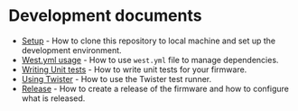 # Development documents

- [Setup](./setup.md) - How to clone this repository to local machine and set up the development
  environment.
- [West.yml usage](./west_yml_usage.md) - How to use `west.yml` file to manage dependencies.
- [Writing Unit tests](./unit_tests.md) - How to write unit tests for your firmware.
- [Using Twister](./twister.md) - How to use the Twister test runner.
- [Release](./release.md) - How to create a release of the firmware and how to configure what is
  released.
